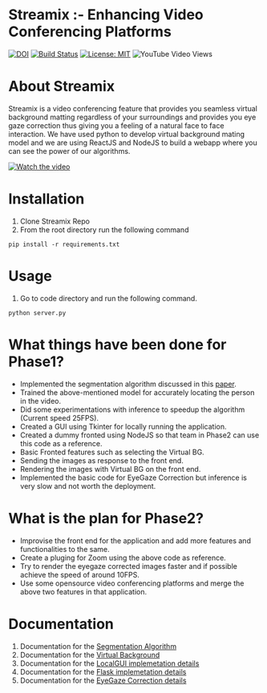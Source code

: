 # Streamix :- Enhancing Video Conferencing Platforms

[![DOI](https://zenodo.org/badge/DOI/10.5281/zenodo.4033418.svg)](https://doi.org/10.5281/zenodo.4033418)
[![Build Status](https://travis-ci.com/kenil-shah/Streamix.svg?branch=master)](https://travis-ci.org/kenil-shah/Streamix)
[![License: MIT](https://img.shields.io/badge/License-MIT-yellow.svg)](https://opensource.org/licenses/MIT)
![YouTube Video Views](https://img.shields.io/youtube/views/2DVQ2XwhtUI?style=social)

# About Streamix
Streamix is a video conferencing feature that provides you seamless virtual background matting regardless of your surroundings and provides you eye gaze correction thus giving you a feeling of a natural face to face interaction. We have used python to develop virtual background mating model and we are using ReactJS and NodeJS to build a webapp where you can see the power of our algorithms.

[![Watch the video](https://i.ytimg.com/vi/2DVQ2XwhtUI/hqdefault.jpg)](https://www.youtube.com/watch?v=2DVQ2XwhtUI)


# Installation
1. Clone Streamix Repo
2. From the root directory run the following command
```
pip install -r requirements.txt
```

# Usage
1. Go to code directory and run the following command.
```
python server.py
```

# What things have been done for Phase1?
* Implemented the segmentation algorithm discussed in this [paper](https://arxiv.org/pdf/1707.08289.pdf).
* Trained the above-mentioned model for accurately locating the person in the video.
* Did some experimentations with inference to speedup the algorithm (Current speed 25FPS).
* Created a GUI using Tkinter for locally running the application.
* Created a dummy fronted using NodeJS so that team in Phase2 can use this code as a reference.
* Basic Fronted features such as selecting the Virtual BG.
* Sending the images as response to the front end.
* Rendering the images with Virtual BG on the front end.
* Implemented the basic code for EyeGaze Correction but inference is very slow and not worth the deployment.

# What is the plan for Phase2? 
* Improvise the front end for the application and add more features and functionalities to the same.
* Create a pluging for Zoom using the above code as reference.
* Try to render the eyegaze corrected images faster and if possible achieve the speed of around 10FPS.
* Use some opensource video conferencing platforms and merge the above two features in that application.

# Documentation
1. Documentation for the [Segmentation Algorithm](https://github.com/kenil-shah/Streamix/blob/master/docs/Segmentation_Readme.md)
2. Documentation for the [Virtual Background](https://github.com/kenil-shah/Streamix/blob/master/docs/VirtualBG_Readme.md)
3. Documentation for the [LocalGUI implemetation details](https://github.com/kenil-shah/Streamix/blob/master/docs/LocalGUI_Readme.md)
4. Documentation for the [Flask implemetation details](https://github.com/kenil-shah/Streamix/blob/master/docs/FlaskServer_Readme.md)
5. Documentation for the [EyeGaze Correction details](https://github.com/kenil-shah/Streamix/blob/master/docs/EyeGaze_Readme.md)

